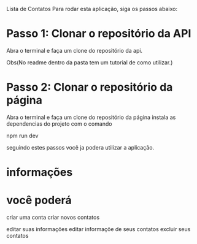 Lista de Contatos
Para rodar esta aplicação, siga os passos abaixo:

# Passo 1: Clonar o repositório da API

Abra o terminal e faça um clone do repositório da api.

Obs(No readme dentro da pasta tem um tutorial de como utilizar.)

# Passo 2: Clonar o repositório da página

Abra o terminal e faça um clone do repositório da página
instala as dependencias do projeto com o comando

npm run dev

seguindo estes passos você ja podera utilizar a aplicação.

# informações

# você poderá

criar uma conta
criar novos contatos

editar suas informações
editar informaçõe de seus contatos
excluir seus contatos
